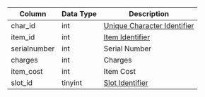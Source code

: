 | Column       | Data Type | Description                                                                                   |
| ------------ | --------- | --------------------------------------------------------------------------------------------- |
| char_id      | int       | [Unique Character Identifier](character_data.md)                                              |
| item_id      | int       | [Item Identifier](items.md)                                                                   |
| serialnumber | int       | Serial Number                                                                                 |
| charges      | int       | Charges                                                                                       |
| item_cost    | int       | Item Cost                                                                                     |
| slot_id      | tinyint   | [Slot Identifier](https://eqemu.gitbook.io/server/categories/reference-lists/inventory-slots) |